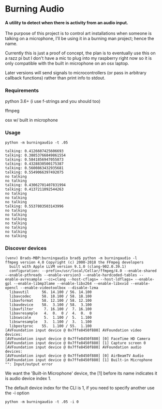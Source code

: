 # Burning Audio
#### A utility to detect when there is activity from an audio input.

The purpose of this project is to control art installations when someone is talking on a microphone, I'll be using it in a burning man project; hence the name.

Currently this is just a proof of concept, the plan is to eventually use this on a razz pi but I don't have a mic to plug into my raspberry right now so it is only compatible with the built in microphone on an osx laptop.

Later versions will send signals to microcontrollers (or pass in arbitrary callback functions) rather than print info to stdout.

### Requirements
python 3.6+ (i use f-strings and you should too)

ffmpeg

osx w/ built in microphone

### Usage
    python -m burningaudio -t .05
    
    talking: 0.4126607425606693
    talking: 0.38853766849861554
    talking: 0.5841856947055873
    talking: 0.4328830500175387
    talking: 0.5600863432935681
    talking: 0.5549066397492075
    no talking
    no talking
    talking: 0.43062701407831994
    talking: 0.4137211092544263
    no talking
    no talking
    no talking
    talking: 0.5537803503143996
    no talking
    no talking
    no talking
    no talking
    no talking
    no talking
    no talking
    
### Discover devices
    (venv) Brads-MBP:burningaudio brad$ python -m burningaudio -l
    ffmpeg version 4.0 Copyright (c) 2000-2018 the FFmpeg developers
      built with Apple LLVM version 9.1.0 (clang-902.0.39.1)
      configuration: --prefix=/usr/local/Cellar/ffmpeg/4.0 --enable-shared --enable-pthreads --enable-version3 --enable-hardcoded-tables --enable-avresample --cc=clang --host-cflags= --host-ldflags= --enable-gpl --enable-libmp3lame --enable-libx264 --enable-libxvid --enable-opencl --enable-videotoolbox --disable-lzma
      libavutil      56. 14.100 / 56. 14.100
      libavcodec     58. 18.100 / 58. 18.100
      libavformat    58. 12.100 / 58. 12.100
      libavdevice    58.  3.100 / 58.  3.100
      libavfilter     7. 16.100 /  7. 16.100
      libavresample   4.  0.  0 /  4.  0.  0
      libswscale      5.  1.100 /  5.  1.100
      libswresample   3.  1.100 /  3.  1.100
      libpostproc    55.  1.100 / 55.  1.100
    [AVFoundation input device @ 0x7ffe8450f880] AVFoundation video devices:
    [AVFoundation input device @ 0x7ffe8450f880] [0] FaceTime HD Camera
    [AVFoundation input device @ 0x7ffe8450f880] [1] Capture screen 0
    [AVFoundation input device @ 0x7ffe8450f880] AVFoundation audio devices:
    [AVFoundation input device @ 0x7ffe8450f880] [0] AirBeamTV Audio
    [AVFoundation input device @ 0x7ffe8450f880] [1] Built-in Microphone
    "": Input/output error
    
We want the 'Built-in Microphone' device, the [1] before its name indicates it is audio device index 1.

The default device index for the CLI is 1, if you need to specify another use the -i option

    python -m burningaudio -t .05 -i 0
